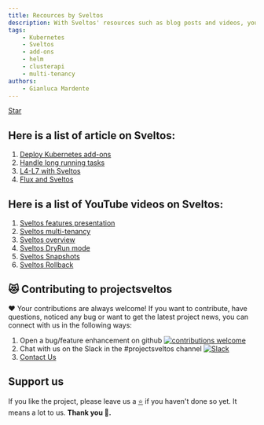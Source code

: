```yaml
---
title: Recources by Sveltos
description: With Sveltos' resources such as blog posts and videos, you will discover more about our application that extends the functionality of Cluster API.
tags:
    - Kubernetes
    - Sveltos
    - add-ons
    - helm
    - clusterapi
    - multi-tenancy
authors:
    - Gianluca Mardente
---
```

<a class="github-button" href="https://github.com/projectsveltos/sveltos-manager" data-icon="octicon-star" data-show-count="true" aria-label="Star projectsveltos/sveltos-manager on GitHub">Star</a>

## Here is a list of article on Sveltos:

1. [Deploy Kubernetes add-ons](https://medium.com/@gianluca.mardente/sveltos-a-solution-to-deploy-kubernetes-add-ons-in-clusterapi-powered-clusters-b9d4b48fc819)
2. [Handle long running tasks](https://medium.com/@gianluca.mardente/how-to-handle-long-running-tasks-in-kubernetes-reconciliation-loop-3cc04bfa2681)
3. [L4-L7 with Sveltos](https://medium.com/@projectsveltos/how-to-deploy-l4-and-l7-routing-on-multiple-kubernetes-clusters-securely-and-programmatically-930ebe65fa8c)
4. [Flux and Sveltos](https://medium.com/@projectsveltos/flux-and-sveltos-friends-or-enemies-7cdc8fb8f953)

## Here is a list of YouTube videos on Sveltos:

1. [Sveltos features presentation](https://www.youtube.com/watch?v=UfrKOPTJRCc)
2. [Sveltos multi-tenancy](https://www.youtube.com/watch?v=m_G9UZ8yduc)
3. [Sveltos overview](https://www.youtube.com/watch?v=Ai5Mr9haWKM&t=4s)
4. [Sveltos DryRun mode](https://www.youtube.com/watch?v=gfWN_QJAL6k&t=86s)
5. [Sveltos Snapshots](https://www.youtube.com/watch?v=ALcp1_Nj9r4)
6. [Sveltos Rollback](https://www.youtube.com/watch?v=sTo6RcWP1BQ&t=16s)

<script async defer src="https://buttons.github.io/buttons.js"></script>

## 😻 Contributing to projectsveltos
❤️ Your contributions are always welcome! If you want to contribute, have questions, noticed any bug or want to get the latest project news, you can connect with us in the following ways:

1. Open a bug/feature enhancement on github [![contributions welcome](https://img.shields.io/badge/contributions-welcome-brightgreen.svg?style=flat)](https://github.com/projectsveltos/sveltos-manager/issues)
2. Chat with us on the Slack in the #projectsveltos channel [![Slack](https://img.shields.io/badge/join%20slack-%23projectsveltos-brighteen)](https://join.slack.com/t/projectsveltos/shared_invite/zt-1hraownbr-W8NTs6LTimxLPB8Erj8Q6Q)
3. [Contact Us](mailto:support@projectsveltos.io)

## Support us

If you like the project, please leave us a [:star:](https://github.com/projectsveltos/sveltos-manager) if you haven't done so yet. It means a lot to us. **Thank you :pray:.**

